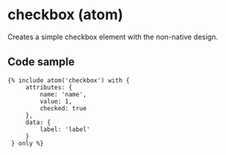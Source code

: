 # checkbox (atom)

Creates a simple checkbox element with the non-native design.

## Code sample 

```
{% include atom('checkbox') with {
     attributes: {
         name: 'name',
         value: 1,
         checked: true
     },
     data: {
         label: 'label'
     }
 } only %}
 ```
